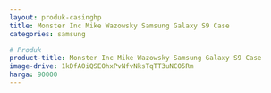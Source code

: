 ```yaml
---
layout: produk-casinghp
title: Monster Inc Mike Wazowsky Samsung Galaxy S9 Case
categories: samsung

# Produk
product-title: Monster Inc Mike Wazowsky Samsung Galaxy S9 Case
image-drive: 1kDfA0iQSEOhxPvNfvNksTqTT3uNCO5Rm
harga: 90000
---
```

